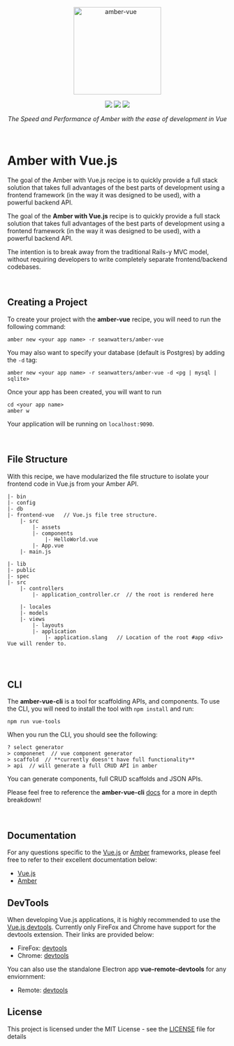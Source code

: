 <p align="center">
    <img src="https://camo.githubusercontent.com/5b54cc5a749519515e15846ac911b094fa762ee5/687474703a2f2f7365616e776174746572732e696f2f696d616765732f616d6265722d7675652e706e67" alt="amber-vue" data-canonical-src="http://seanwatters.io/images/amber-vue.png" height="200">
</p>

<p align="center">
    <a href="https://opensource.org/licenses/MIT"><img src="https://img.shields.io/badge/Version-0.1.0-green.svg" ></a>
    <a href="https://amberframework.org/"><img src="https://img.shields.io/badge/using-amber_framework-orange.svg" ></a>
    <a href="https://opensource.org/licenses/MIT"><img src="https://img.shields.io/badge/License-MIT-brightgreen.svg" ></a>
</p>

<p align="center">
    <i>The Speed and Performance of Amber with the ease of development in Vue</i>
</p>

<br>

# Amber with Vue.js

The goal of the Amber with Vue.js recipe is to quickly provide a full stack solution that takes full advantages of the best parts of development using a frontend framework (in the way it was designed to be used), with a powerful backend API.

The goal of the **Amber with Vue.js** recipe is to quickly provide a full stack solution that takes full advantages of the best parts of development using a frontend framework (in the way it was designed to be used), with a powerful backend API.

The intention is to break away from the traditional Rails-y MVC model, without requiring developers to write completely separate frontend/backend codebases. 

<br>

## Creating a Project

To create your project with the **amber-vue** recipe, you will need to run the following command: 

```
amber new <your app name> -r seanwatters/amber-vue
```

You may also want to specify your database (default is Postgres) by adding the `-d` tag:

```
amber new <your app name> -r seanwatters/amber-vue -d <pg | mysql | sqlite>
```

Once your app has been created, you will want to run

```
cd <your app name>
amber w
```

Your application will be running on `localhost:9090`.

<br>

## File Structure

With this recipe, we have modularized the file structure to isolate your frontend code in Vue.js from your Amber API.

```
|- bin
|- config
|- db
|- frontend-vue   // Vue.js file tree structure.
    |- src
        |- assets
        |- components
            |- HelloWorld.vue
        |- App.vue
    |- main.js
    
|- lib
|- public
|- spec
|- src
    |- controllers
        |- application_controller.cr  // the root is rendered here
        
    |- locales
    |- models
    |- views
        |- layouts
        |- application
            |- application.slang   // Location of the root #app <div> Vue will render to.
         
```

<br>

## CLI

The **amber-vue-cli** is a tool for scaffolding APIs, and components. To use the CLI, you will need to install the tool with `npm install` and run:

```
npm run vue-tools
```

When you run the CLI, you should see the following:

```
? select generator
> componenet  // vue component generator
> scaffold  // **currently doesn't have full functionality**
> api  // will generate a full CRUD API in amber
```

You can generate components, full CRUD scaffolds and JSON APIs. 

Please feel free to reference the **amber-vue-cli** [docs](https://github.com/seanwatters/amber-vue-cli) for a more in depth breakdown!

<br>

## Documentation

For any questions specific to the [Vue.js](https://vuejs.org/) or [Amber](https://amberframework.org/) frameworks, please feel free to refer to their excellent documentation below:

* [Vue.js](https://vuejs.org/v2/guide/)
* [Amber](https://docs.amberframework.org/amber/)

## DevTools

When developing Vue.js applications, it is highly recommended to use the [Vue.js devtools](https://github.com/vuejs/vue-devtools). Currently only FireFox and Chrome have support for the devtools extension. Their links are provided below:

* FireFox: [devtools](https://addons.mozilla.org/en-US/firefox/addon/vue-js-devtools/)
* Chrome: [devtools](https://chrome.google.com/webstore/detail/vuejs-devtools/nhdogjmejiglipccpnnnanhbledajbpd?hl=en)

You can also use the standalone Electron app **vue-remote-devtools** for any enviornment:

* Remote: [devtools](https://github.com/vuejs/vue-devtools/blob/master/shells/electron/README.md)

## License

This project is licensed under the MIT License - see the [LICENSE](LICENSE) file for details
